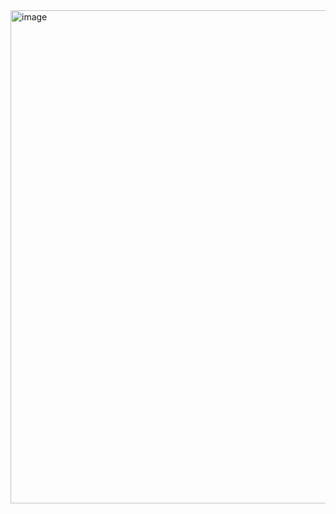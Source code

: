 <img width="789" alt="image" src="https://github.com/user-attachments/assets/46181e40-958c-46a5-aac4-135b61ef1dfb" />




